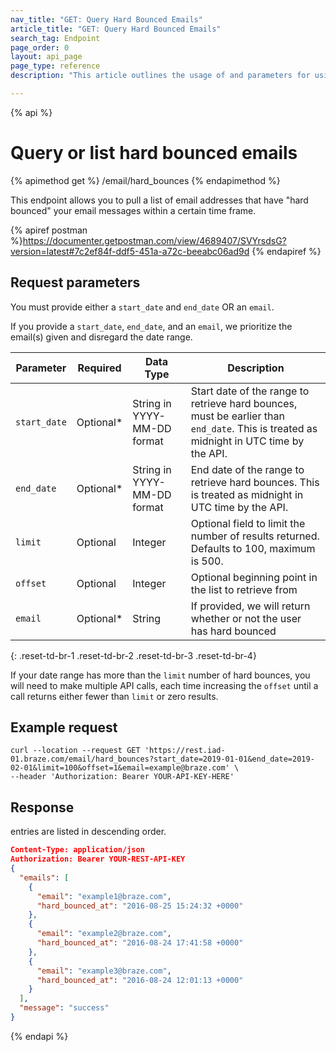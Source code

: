 ```yaml
---
nav_title: "GET: Query Hard Bounced Emails"
article_title: "GET: Query Hard Bounced Emails"
search_tag: Endpoint
page_order: 0
layout: api_page
page_type: reference
description: "This article outlines the usage of and parameters for using the retrieve a List of Hard Bounced Email Addresses Braze endpoint."

---
```

{% api %}
# Query or list hard bounced emails
{% apimethod get %}
/email/hard_bounces
{% endapimethod %}

This endpoint allows you to pull a list of email addresses that have "hard bounced" your email messages within a certain time frame.

{% apiref postman %}https://documenter.getpostman.com/view/4689407/SVYrsdsG?version=latest#7c2ef84f-ddf5-451a-a72c-beeabc06ad9d {% endapiref %}

## Request parameters

You must provide either a `start_date` and `end_date` OR an `email`.

If you provide a `start_date`, `end_date`, and an `email`, we prioritize the email(s) given and disregard the date range.

| Parameter | Required | Data Type | Description |
| ----------|-----------| ----------|----- |
| `start_date` | Optional* | String in YYYY-MM-DD format| Start date of the range to retrieve hard bounces, must be earlier than `end_date`. This is treated as midnight in UTC time by the API. |
| `end_date` | Optional* | String in YYYY-MM-DD format | End date of the range to retrieve hard bounces. This is treated as midnight in UTC time by the API. |
| `limit` | Optional | Integer | Optional field to limit the number of results returned. Defaults to 100, maximum is 500. |
| `offset` | Optional | Integer | Optional beginning point in the list to retrieve from |
| `email` | Optional* | String | If provided, we will return whether or not the user has hard bounced |
{: .reset-td-br-1 .reset-td-br-2 .reset-td-br-3  .reset-td-br-4}

If your date range has more than the `limit` number of hard bounces, you will need to make multiple API calls, each time increasing the `offset` until a call returns either fewer than `limit` or zero results.

## Example request
```
curl --location --request GET 'https://rest.iad-01.braze.com/email/hard_bounces?start_date=2019-01-01&end_date=2019-02-01&limit=100&offset=1&email=example@braze.com' \
--header 'Authorization: Bearer YOUR-API-KEY-HERE'
```

## Response
entries are listed in descending order.

```json
Content-Type: application/json
Authorization: Bearer YOUR-REST-API-KEY
{
  "emails": [
    {
      "email": "example1@braze.com",
      "hard_bounced_at": "2016-08-25 15:24:32 +0000"
    },
    {
      "email": "example2@braze.com",
      "hard_bounced_at": "2016-08-24 17:41:58 +0000"
    },
    {
      "email": "example3@braze.com",
      "hard_bounced_at": "2016-08-24 12:01:13 +0000"
    }
  ],
  "message": "success"
}
```
{% endapi %}
